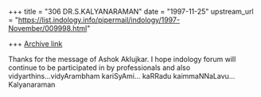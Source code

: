 +++
title = "306 DR.S.KALYANARAMAN"
date = "1997-11-25"
upstream_url = "https://list.indology.info/pipermail/indology/1997-November/009998.html"

+++
[Archive link](https://list.indology.info/pipermail/indology/1997-November/009998.html)

Thanks for the message of Ashok Aklujkar.
I hope indology forum will continue to be
participated in by professionals and also
vidyarthins...vidyArambham kariSyAmi...
kaRRadu kaimmaNNaLavu...
Kalyanaraman



